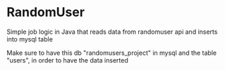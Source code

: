 # RandomUser
Simple job logic in Java that reads data from randomuser api and inserts into mysql table

Make sure to have this db "randomusers_project" in mysql and the table "users", in order to have the data inserted

